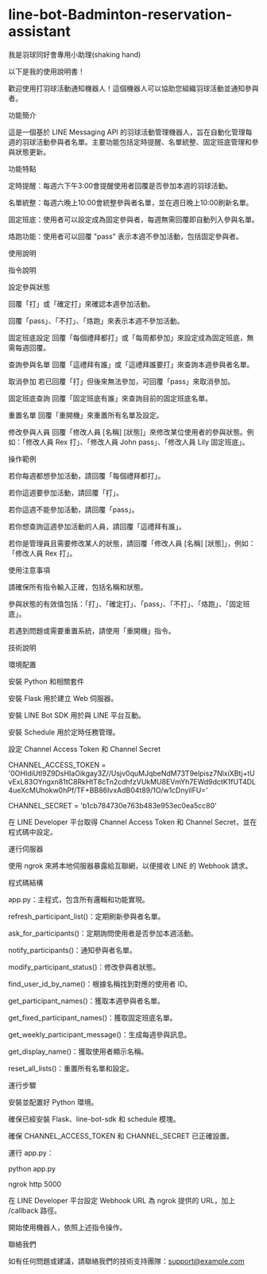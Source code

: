 # line-bot-Badminton-reservation-assistant
我是羽球同好會專用小助理(shaking hand)

以下是我的使用說明書！

歡迎使用打羽球活動通知機器人！這個機器人可以協助您組織羽球活動並通知參與者。

功能簡介

這是一個基於 LINE Messaging API 的羽球活動管理機器人，旨在自動化管理每週的羽球活動參與者名單。主要功能包括定時提醒、名單統整、固定班底管理和參與狀態更新。

功能特點

定時提醒：每週六下午3:00會提醒使用者回覆是否參加本週的羽球活動。

名單統整：每週六晚上10:00會統整參與者名單，並在週日晚上10:00刷新名單。

固定班底：使用者可以設定成為固定參與者，每週無需回覆即自動列入參與名單。

烙跑功能：使用者可以回覆 "pass" 表示本週不參加活動，包括固定參與者。

使用說明

指令說明

設定參與狀態

回覆「打」或「確定打」來確認本週參加活動。

回覆「pass」、「不打」、「烙跑」來表示本週不參加活動。

固定班底設定
回覆「每個禮拜都打」或「每周都參加」來設定成為固定班底，無需每週回覆。

查詢參與名單
回覆「這禮拜有誰」或「這禮拜誰要打」來查詢本週參與者名單。

取消參加
若已回覆「打」但後來無法參加，可回覆「pass」來取消參加。

固定班底查詢
回覆「固定班底有誰」來查詢目前的固定班底名單。

重置名單
回覆「重開機」來重置所有名單及設定。

修改參與人員
回覆「修改人員 [名稱] [狀態]」來修改某位使用者的參與狀態。例如：「修改人員 Rex 打」、「修改人員 John pass」、「修改人員 Lily 固定班底」。


操作範例

若你每週都想參加活動，請回覆「每個禮拜都打」。

若你這週要參加活動，請回覆「打」。

若你這週不能參加活動，請回覆「pass」。

若你想查詢這週參加活動的人員，請回覆「這禮拜有誰」。

若你是管理員且需要修改某人的狀態，請回覆「修改人員 [名稱] [狀態]」，例如：「修改人員 Rex 打」。


使用注意事項

請確保所有指令輸入正確，包括名稱和狀態。

參與狀態的有效值包括：「打」、「確定打」、「pass」、「不打」、「烙跑」、「固定班底」。

若遇到問題或需要重置系統，請使用「重開機」指令。



技術說明

環境配置

安裝 Python 和相關套件

安裝 Flask 用於建立 Web 伺服器。

安裝 LINE Bot SDK 用於與 LINE 平台互動。

安裝 Schedule 用於定時任務管理。

設定 Channel Access Token 和 Channel Secret

CHANNEL_ACCESS_TOKEN = '0OHIdiUtl9Z9DsHIaOikgay3Z//Usjv0quMJqbeNdM73T9elpisz7NlxiXBtj+tUvExL83OYngxn81tC8RkHtT8cTn2cdhfzVUkMU8EVmYh7EWd9dctK1fUT4DL4ueXcMUhokw0hPf/TF+BB86IvxAdB04t89/1O/w1cDnyilFU='

CHANNEL_SECRET = 'b1cb784730e763b483e953ec0ea5cc80'

在 LINE Developer 平台取得 Channel Access Token 和 Channel Secret，並在程式碼中設定。


運行伺服器

使用 ngrok 來將本地伺服器暴露給互聯網，以便接收 LINE 的 Webhook 請求。

程式碼結構

app.py：主程式，包含所有邏輯和功能實現。

refresh_participant_list()：定期刷新參與者名單。

ask_for_participants()：定期詢問使用者是否參加本週活動。

notify_participants()：通知參與者名單。

modify_participant_status()：修改參與者狀態。

find_user_id_by_name()：根據名稱找到對應的使用者 ID。

get_participant_names()：獲取本週參與者名單。

get_fixed_participant_names()：獲取固定班底名單。

get_weekly_participant_message()：生成每週參與訊息。

get_display_name()：獲取使用者顯示名稱。

reset_all_lists()：重置所有名單和設定。


運行步驟

安裝並配置好 Python 環境。

確保已經安裝 Flask、line-bot-sdk 和 schedule 模塊。

確保 CHANNEL_ACCESS_TOKEN 和 CHANNEL_SECRET 已正確設置。


運行 app.py：

python app.py

ngrok http 5000


在 LINE Developer 平台設定 Webhook URL 為 ngrok 提供的 URL，加上 /callback 路徑。

開始使用機器人，依照上述指令操作。



聯絡我們

如有任何問題或建議，請聯絡我們的技術支持團隊：support@example.com
